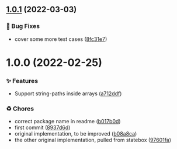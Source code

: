 ## [1.0.1](https://github.com/wmfs/json-path-input-resolver/compare/v1.0.0...v1.0.1) (2022-03-03)


### 🐛 Bug Fixes

* cover some more test cases ([8fc31e7](https://github.com/wmfs/json-path-input-resolver/commit/8fc31e777ba53de32678160228daf82a4748be17))

# 1.0.0 (2022-02-25)


### ✨ Features

* Support string-paths inside arrays ([a712ddf](https://github.com/wmfs/json-path-input-resolver/commit/a712ddf5cc41d799eccae2c18195382d99de8985))


### ♻️ Chores

* correct package name in readme ([b017b0d](https://github.com/wmfs/json-path-input-resolver/commit/b017b0de7cfd5c68e19e682c67e8987d6eaeb2e0))
* first commit ([8937d6d](https://github.com/wmfs/json-path-input-resolver/commit/8937d6d624ce4b43b1645da378c76987dfb20d1f))
* original implementation, to be improved ([b08a8ca](https://github.com/wmfs/json-path-input-resolver/commit/b08a8ca97a1b59dfd3a261363453bc34bb3ccc3c))
* the other original implementation, pulled from statebox ([97601fa](https://github.com/wmfs/json-path-input-resolver/commit/97601fa53a0c33564af014e4a6684597d5104a55))
